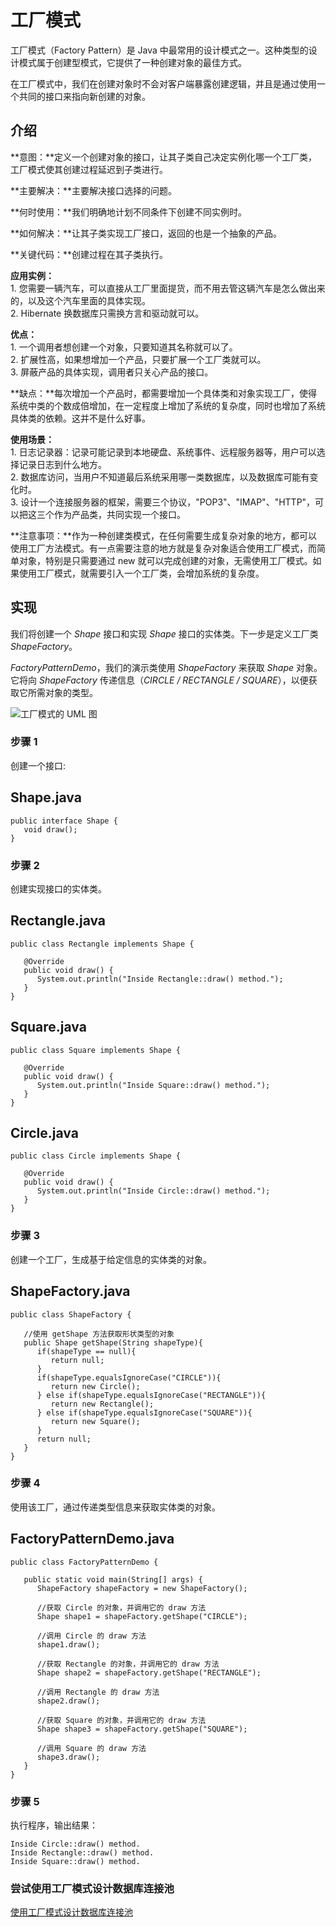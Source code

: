 # 工厂模式

工厂模式（Factory Pattern）是 Java 中最常用的设计模式之一。这种类型的设计模式属于创建型模式，它提供了一种创建对象的最佳方式。

在工厂模式中，我们在创建对象时不会对客户端暴露创建逻辑，并且是通过使用一个共同的接口来指向新创建的对象。

## 介绍

**意图：**定义一个创建对象的接口，让其子类自己决定实例化哪一个工厂类，工厂模式使其创建过程延迟到子类进行。

**主要解决：**主要解决接口选择的问题。

**何时使用：**我们明确地计划不同条件下创建不同实例时。

**如何解决：**让其子类实现工厂接口，返回的也是一个抽象的产品。

**关键代码：**创建过程在其子类执行。

**应用实例：**   
      1. 您需要一辆汽车，可以直接从工厂里面提货，而不用去管这辆汽车是怎么做出来的，以及这个汽车里面的具体实现。   
      2. Hibernate 换数据库只需换方言和驱动就可以。   

**优点：**   
      1. 一个调用者想创建一个对象，只要知道其名称就可以了。   
      2. 扩展性高，如果想增加一个产品，只要扩展一个工厂类就可以。   
      3. 屏蔽产品的具体实现，调用者只关心产品的接口。   

**缺点：**每次增加一个产品时，都需要增加一个具体类和对象实现工厂，使得系统中类的个数成倍增加，在一定程度上增加了系统的复杂度，同时也增加了系统具体类的依赖。这并不是什么好事。

**使用场景：**   
      1. 日志记录器：记录可能记录到本地硬盘、系统事件、远程服务器等，用户可以选择记录日志到什么地方。   
      2. 数据库访问，当用户不知道最后系统采用哪一类数据库，以及数据库可能有变化时。   
      3. 设计一个连接服务器的框架，需要三个协议，"POP3"、"IMAP"、"HTTP"，可以把这三个作为产品类，共同实现一个接口。   

**注意事项：**作为一种创建类模式，在任何需要生成复杂对象的地方，都可以使用工厂方法模式。有一点需要注意的地方就是复杂对象适合使用工厂模式，而简单对象，特别是只需要通过 new 就可以完成创建的对象，无需使用工厂模式。如果使用工厂模式，就需要引入一个工厂类，会增加系统的复杂度。

## 实现

我们将创建一个 _Shape_ 接口和实现 _Shape_ 接口的实体类。下一步是定义工厂类 _ShapeFactory_。

_FactoryPatternDemo_，我们的演示类使用 _ShapeFactory_ 来获取 _Shape_ 对象。它将向 _ShapeFactory_ 传递信息（_CIRCLE / RECTANGLE / SQUARE_），以便获取它所需对象的类型。

![工厂模式的 UML 图](https://www.runoob.com/wp-content/uploads/2014/08/factory_pattern_uml_diagram.jpg) 

### 步骤 1

创建一个接口:

## Shape.java

```  
public interface Shape {
   void draw();
}
```  
     
### 步骤 2

创建实现接口的实体类。

## Rectangle.java

```  
public class Rectangle implements Shape {
 
   @Override
   public void draw() {
      System.out.println("Inside Rectangle::draw() method.");
   }
}
```  

## Square.java

```  
public class Square implements Shape {
 
   @Override
   public void draw() {
      System.out.println("Inside Square::draw() method.");
   }
}
```  

## Circle.java

```  
public class Circle implements Shape {
 
   @Override
   public void draw() {
      System.out.println("Inside Circle::draw() method.");
   }
}
```  

### 步骤 3

创建一个工厂，生成基于给定信息的实体类的对象。

## ShapeFactory.java

```  
public class ShapeFactory {
    
   //使用 getShape 方法获取形状类型的对象
   public Shape getShape(String shapeType){
      if(shapeType == null){
         return null;
      }        
      if(shapeType.equalsIgnoreCase("CIRCLE")){
         return new Circle();
      } else if(shapeType.equalsIgnoreCase("RECTANGLE")){
         return new Rectangle();
      } else if(shapeType.equalsIgnoreCase("SQUARE")){
         return new Square();
      }
      return null;
   }
}
```  

### 步骤 4

使用该工厂，通过传递类型信息来获取实体类的对象。

## FactoryPatternDemo.java

```  
public class FactoryPatternDemo {
 
   public static void main(String[] args) {
      ShapeFactory shapeFactory = new ShapeFactory();
 
      //获取 Circle 的对象，并调用它的 draw 方法
      Shape shape1 = shapeFactory.getShape("CIRCLE");
 
      //调用 Circle 的 draw 方法
      shape1.draw();
 
      //获取 Rectangle 的对象，并调用它的 draw 方法
      Shape shape2 = shapeFactory.getShape("RECTANGLE");
 
      //调用 Rectangle 的 draw 方法
      shape2.draw();
 
      //获取 Square 的对象，并调用它的 draw 方法
      Shape shape3 = shapeFactory.getShape("SQUARE");
 
      //调用 Square 的 draw 方法
      shape3.draw();
   }
}
```  

### 步骤 5

执行程序，输出结果：

```  
Inside Circle::draw() method.
Inside Rectangle::draw() method.
Inside Square::draw() method.
```  

### 尝试使用工厂模式设计数据库连接池
[使用工厂模式设计数据库连接池](README1.md)
